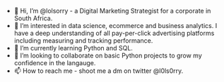 - 👋 Hi, I’m @lolsorry - a Digital Marketing Strategist for a corporate in South Africa.
- 👀 I’m interested in data science, ecommerce and business analytics. I have a deep understanding of all pay-per-click advertising platforms including measuring and tracking performance.
- 🌱 I’m currently learning Python and SQL.
- 💞️ I’m looking to collaborate on basic Python projects to grow my confidence in the langauge.
- 📫 How to reach me - shoot me a dm on twitter @l0ls0rry.
